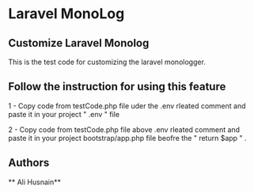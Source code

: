 # Laravel MonoLog

## Customize Laravel Monolog

This is the test code for customizing the laravel monologger. 

## Follow the instruction for using this feature

1 - Copy code from testCode.php file uder the .env rleated comment and paste it in your project " .env " file

2 - Copy code from testCode.php file above .env rleated comment and paste it in your project bootstrap/app.php file beofre the " return $app " .



## Authors

 ** Ali Husnain** 
